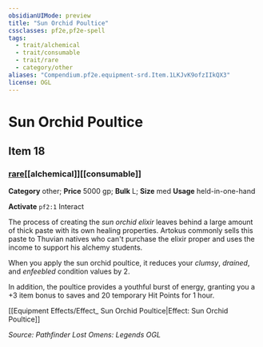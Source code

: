 ```yaml
---
obsidianUIMode: preview
title: "Sun Orchid Poultice"
cssclasses: pf2e,pf2e-spell
tags:
  - trait/alchemical
  - trait/consumable
  - trait/rare
  - category/other
aliases: "Compendium.pf2e.equipment-srd.Item.1LKJvK9ofzIIkQX3"
license: OGL
---
```

# Sun Orchid Poultice
## Item 18
### [rare](rare "Rare Rarity Trait")[[alchemical]][[consumable]]

**Category** other; 
**Price** 5000 gp; 
**Bulk** L; **Size** med
**Usage** held-in-one-hand

**Activate** `pf2:1` Interact

The process of creating the _sun orchid elixir_ leaves behind a large amount of thick paste with its own healing properties. Artokus commonly sells this paste to Thuvian natives who can't purchase the elixir proper and uses the income to support his alchemy students.

When you apply the sun orchid poultice, it reduces your _clumsy_, _drained_, and _enfeebled_ condition values by 2.

In addition, the poultice provides a youthful burst of energy, granting you a +3 item bonus to saves and 20 temporary Hit Points for 1 hour.

[[Equipment Effects/Effect_ Sun Orchid Poultice|Effect: Sun Orchid Poultice]]

*Source: Pathfinder Lost Omens: Legends*
*OGL*